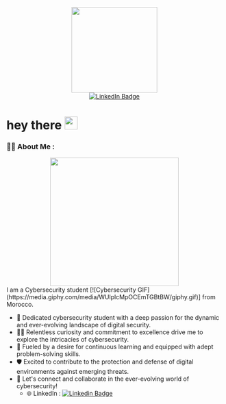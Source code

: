 <div id="header" align="center">
  <img src="https://media.giphy.com/media/5eLDrEaRGHegx2FeF2/giphy.gif" width="200"/>
</div>
<div id="badges" align="center">
  <a href="https://www.linkedin.com/in/yasser-eddouche-79b750248/" target="_blank" ><img src="https://img.shields.io/badge/LinkedIn-blue?style=for-the-badge&logo=linkedin&logoColor=white" alt="LinkedIn Badge"/></a>
</div>
<!-- <img src="https://komarev.com/ghpvc/?username=yasedd&style=flat-square&color=blue" alt=""/> -->
<h1>
  hey there
  <img src="https://media.giphy.com/media/hvRJCLFzcasrR4ia7z/giphy.gif" width="30px"/>
</h1>


### :man_technologist: About Me :
<div align="center">
  <img src="https://media.giphy.com/media/YKqlkMgJWn7EX7ldaO/giphy.gif" width="300" height="300"/>
</div>
I am a Cybersecurity student [![Cybersecurity GIF](https://media.giphy.com/media/WUlplcMpOCEmTGBtBW/giphy.gif)] from Morocco.

- 🔐 Dedicated cybersecurity student with a deep passion for the dynamic and ever-evolving landscape of digital security.
- 🕵️‍♂️ Relentless curiosity and commitment to excellence drive me to explore the intricacies of cybersecurity.
- 🚀 Fueled by a desire for continuous learning and equipped with adept problem-solving skills.
- 🛡️ Excited to contribute to the protection and defense of digital environments against emerging threats.
- 💬 Let's connect and collaborate in the ever-evolving world of cybersecurity! 
  - 🌐 LinkedIn : [![Linkedin Badge](https://img.shields.io/badge/-LinkedIn-blue?style=flat&logo=Linkedin&logoColor=white)](https://www.linkedin.com/in/yasser-eddouche-79b750248/)
